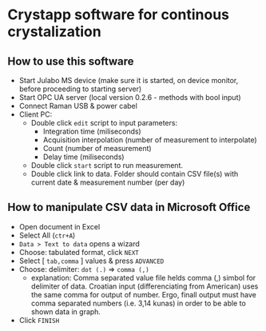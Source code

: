 # Crystapp software for continous crystalization

## How to use this software
* Start Julabo MS device (make sure it is started, on device monitor, before proceeding to starting server)
* Start OPC UA server (local version 0.2.6 - methods with bool input)
* Connect Raman USB & power cabel
* Client PC:
    - Double click `edit` script to input parameters:
        - Integration time (miliseconds)
        - Acquisition interpolation (number of measurement to interpolate)
        - Count (number of measurement)
        - Delay time (miliseconds)
    - Double click `start` script to run measurement.
    - Double click link to data. Folder should contain CSV file(s) with current date & measurement number (per day)
## How to manipulate CSV data in Microsoft Office
* Open document in Excel
* Select All (`ctr+A`)
* `Data > Text to data` opens a wizard
* Choose: tabulated format, click `NEXT`
* Select [ `tab,comma` ] values & press `ADVANCED`
* Choose: delimiter: `dot (.)` => `comma (,)`
    - explanation: Comma separated value file helds comma (,) simbol for delimiter of data. Croatian input (differenciating from American) uses the same comma for output of number. Ergo, finall output must have comma separated numbers (i.e. 3,14 kunas) in order to be able to shown data in graph.
* Click `FINISH`
